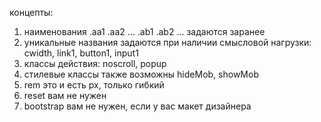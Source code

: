концепты:
1. наименования .aa1 .aa2 ... .ab1 .ab2 ... задаются заранее
2. уникальные названия задаются при наличии смысловой нагрузки: cwidth, link1, button1, input1
3. классы действия: noscroll, popup
4. стилевые классы также возможны hideMob, showMob
5. rem это и есть px, только гибкий
6. reset вам не нужен
7. bootstrap вам не нужен, если у вас макет дизайнера